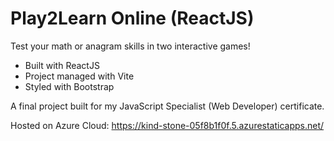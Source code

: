 # Play2Learn Online (ReactJS)

Test your math or anagram skills in two interactive games!

- Built with ReactJS
- Project managed with Vite
- Styled with Bootstrap

A final project built for my JavaScript Specialist (Web Developer) certificate. 

Hosted on Azure Cloud: https://kind-stone-05f8b1f0f.5.azurestaticapps.net/
